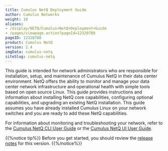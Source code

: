 ```yaml
---
title: Cumulus NetQ Deployment Guide
author: Cumulus Networks
weight: 10
aliases:
- /display/NETQ/Cumulus+NetQ+Deployment+Guide
- /pages/viewpage.action?pageId=12320788
pageID: 12320788
product: Cumulus NetQ
version: 2.4
imgData: cumulus-netq
siteSlug: cumulus-netq
---
```

This guide is intended for network administrators who are responsible for installation, setup, and maintenance of Cumulus NetQ in their data center environment. NetQ offers the ability to monitor and manage your data center network infrastructure and operational health with simple tools based on open source Linux. This guide provides instructions and information about installing NetQ core capabilities, configuring optional capabilities, and upgrading an existing NetQ installation. This guide assumes you have already installed Cumulus Linux on your network switches and you are ready to add these NetQ capabilities.

For information about monitoring and troubleshooting your network, refer to the [Cumulus NetQ CLI User Guide](/cumulus-netq/Cumulus-NetQ-CLI-User-Guide/) or the [Cumulus NetQ UI User Guide](/cumulus-netq/Cumulus-NetQ-UI-User-Guide).

{{%notice tip%}}
Before you get started, you should review the [release notes](https://support.cumulusnetworks.com/hc/en-us/articles/360041040413) for this version.
{{%/notice%}}
